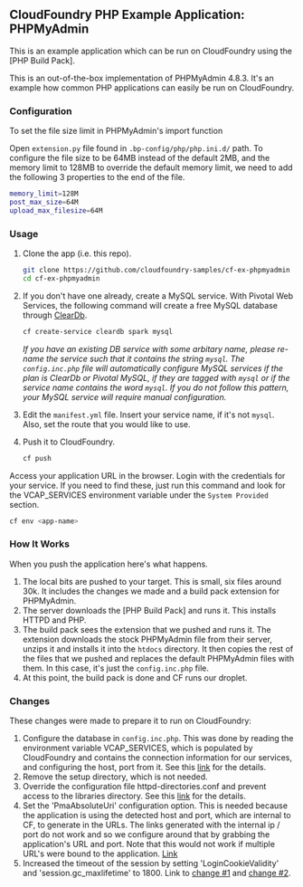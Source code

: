 ## CloudFoundry PHP Example Application:  PHPMyAdmin

This is an example application which can be run on CloudFoundry using the [PHP Build Pack].

This is an out-of-the-box implementation of PHPMyAdmin 4.8.3. It's an example how common PHP applications can easily be run on CloudFoundry.

### Configuration

To set the file size limit in PHPMyAdmin's import function

  Open `extension.py` file found in `.bp-config/php/php.ini.d/` path. To configure the file size to be 64MB instead of the default 2MB, and the memory limit to 128MB to override the default memory limit, we need to add the following 3 properties to the end of the file.

  ```bash
  memory_limit=128M
  post_max_size=64M
  upload_max_filesize=64M
  ```


### Usage

1. Clone the app (i.e. this repo).

   ```bash
   git clone https://github.com/cloudfoundry-samples/cf-ex-phpmyadmin
   cd cf-ex-phpmyadmin
   ```

1. If you don't have one already, create a MySQL service.  With Pivotal Web Services, the following command will create a free MySQL database through [ClearDb].

   ```bash
   cf create-service cleardb spark mysql
   ```
   *If you have an existing DB service with some arbitary name, please re-name the service such that it contains the string `mysql`. The `config.inc.php` file will automatically configure MySQL services if the plan is ClearDb or Pivotal MySQL, if they are tagged with `mysql` or if the service name contains the word `mysql`. If you do not follow this pattern, your MySQL service will require manual configuration.*

1. Edit the `manifest.yml` file. Insert your service name, if it's not `mysql`. Also, set the route that you would like to use.

1. Push it to CloudFoundry.

   ```bash
   cf push
   ```

  Access your application URL in the browser.  Login with the credentials for your service.  If you need to find these, just run this command and look for the VCAP_SERVICES environment variable under the `System Provided` section.

   ```bash
   cf env <app-name>
   ```

### How It Works

When you push the application here's what happens.

1. The local bits are pushed to your target.  This is small, six files around 30k. It includes the changes we made and a build pack extension for PHPMyAdmin.
1. The server downloads the [PHP Build Pack] and runs it.  This installs HTTPD and PHP.
1. The build pack sees the extension that we pushed and runs it.  The extension downloads the stock PHPMyAdmin file from their server, unzips it and installs it into the `htdocs` directory.  It then copies the rest of the files that we pushed and replaces the default PHPMyAdmin files with them.  In this case, it's just the `config.inc.php` file.
1. At this point, the build pack is done and CF runs our droplet.

### Changes

These changes were made to prepare it to run on CloudFoundry:

1. Configure the database in `config.inc.php`.  This was done by reading the environment variable VCAP_SERVICES, which is populated by CloudFoundry and contains the connection information for our services, and configuring the host, port from it.  See this [link](https://github.com/cloudfoundry-samples/cf-ex-phpmyadmin/blob/master/htdocs/config.inc.php#L27) for the details.
2. Remove the setup directory, which is not needed.
3. Override the configuration file httpd-directories.conf and prevent access to the libraries directory.  See this [link](https://github.com/cloudfoundry-samples/cf-ex-phpmyadmin/blob/master/.bp-config/httpd/extra/httpd-directories.conf#L14) for the details.
4. Set the 'PmaAbsoluteUri' configuration option.  This is needed because the application is using the detected host and port, which are internal to CF, to generate in the URLs.  The links generated with the internal ip / port do not work and so we configure around that by grabbing the application's URL and port. Note that this would not work if multiple URL's were bound to the application.  [Link](https://github.com/cloudfoundry-samples/cf-ex-phpmyadmin/blob/master/htdocs/config.inc.php#L52)
5. Increased the timeout of the session by setting 'LoginCookieValidity' and 'session.gc_maxlifetime' to 1800.  Link to [change #1](https://github.com/cloudfoundry-samples/cf-ex-phpmyadmin/blob/master/htdocs/config.inc.php#L56) and [change #2](https://github.com/cloudfoundry-samples/cf-ex-phpmyadmin/blob/master/.bp-config/php/php.ini#L1443).

[PHP Buildpack]:https://github.com/cloudfoundry/php-buildpack
[ClearDb]:https://www.cleardb.com/
